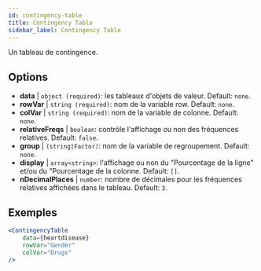 ```yaml
---
id: contingency-table
title: Contingency Table
sidebar_label: Contingency Table
---
```


Un tableau de contingence.

## Options

* __data__ | `object (required)`: les tableaux d'objets de valeur. Default: `none`.
* __rowVar__ | `string (required)`: nom de la variable row. Default: `none`.
* __colVar__ | `string (required)`: nom de la variable de colonne. Default: `none`.
* __relativeFreqs__ | `boolean`: contrôle l'affichage ou non des fréquences relatives. Default: `false`.
* __group__ | `(string|Factor)`: nom de la variable de regroupement. Default: `none`.
* __display__ | `array<string>`: l'affichage ou non du "Pourcentage de la ligne" et/ou du "Pourcentage de la colonne. Default: `[]`.
* __nDecimalPlaces__ | `number`: nombre de décimales pour les fréquences relatives affichées dans le tableau. Default: `3`.


## Exemples

```jsx live
<ContingencyTable
    data={heartdisease} 
    rowVar="Gender"
    colVar="Drugs"
/>
```
